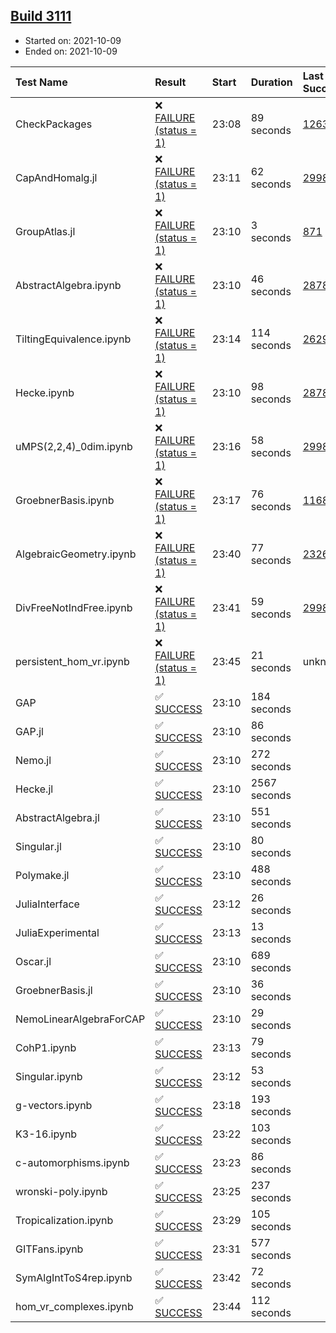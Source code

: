 ## [Build 3111](https://oscarci.mathematik.uni-kl.de/job/oscar-stable/3111/)

* Started on: 2021-10-09
* Ended on: 2021-10-09

| Test Name    | Result | Start | Duration | Last Success | First Failure |
|:-------------|:-------|:------|:---------|:-------------|:--------------|
| CheckPackages | ❌ [FAILURE (status = 1)](https://oscarci.mathematik.uni-kl.de/job/oscar-stable/3111/artifact/logs/build-3111/CheckPackages.log) | 23:08 | 89 seconds | [1263](https://oscarci.mathematik.uni-kl.de/job/oscar-stable/1263/) | [1264](https://oscarci.mathematik.uni-kl.de/job/oscar-stable/1264/) |
| CapAndHomalg.jl | ❌ [FAILURE (status = 1)](https://oscarci.mathematik.uni-kl.de/job/oscar-stable/3111/artifact/logs/build-3111/CapAndHomalg.jl.log) | 23:11 | 62 seconds | [2998](https://oscarci.mathematik.uni-kl.de/job/oscar-stable/2998/) | [2999](https://oscarci.mathematik.uni-kl.de/job/oscar-stable/2999/) |
| GroupAtlas.jl | ❌ [FAILURE (status = 1)](https://oscarci.mathematik.uni-kl.de/job/oscar-stable/3111/artifact/logs/build-3111/GroupAtlas.jl.log) | 23:10 | 3 seconds | [871](https://oscarci.mathematik.uni-kl.de/job/oscar-stable/871/) | [872](https://oscarci.mathematik.uni-kl.de/job/oscar-stable/872/) |
| AbstractAlgebra.ipynb | ❌ [FAILURE (status = 1)](https://oscarci.mathematik.uni-kl.de/job/oscar-stable/3111/artifact/logs/build-3111/AbstractAlgebra.ipynb.log) | 23:10 | 46 seconds | [2878](https://oscarci.mathematik.uni-kl.de/job/oscar-stable/2878/) | [2879](https://oscarci.mathematik.uni-kl.de/job/oscar-stable/2879/) |
| TiltingEquivalence.ipynb | ❌ [FAILURE (status = 1)](https://oscarci.mathematik.uni-kl.de/job/oscar-stable/3111/artifact/logs/build-3111/TiltingEquivalence.ipynb.log) | 23:14 | 114 seconds | [2629](https://oscarci.mathematik.uni-kl.de/job/oscar-stable/2629/) | [2630](https://oscarci.mathematik.uni-kl.de/job/oscar-stable/2630/) |
| Hecke.ipynb | ❌ [FAILURE (status = 1)](https://oscarci.mathematik.uni-kl.de/job/oscar-stable/3111/artifact/logs/build-3111/Hecke.ipynb.log) | 23:10 | 98 seconds | [2878](https://oscarci.mathematik.uni-kl.de/job/oscar-stable/2878/) | [2879](https://oscarci.mathematik.uni-kl.de/job/oscar-stable/2879/) |
| uMPS(2,2,4)_0dim.ipynb | ❌ [FAILURE (status = 1)](https://oscarci.mathematik.uni-kl.de/job/oscar-stable/3111/artifact/logs/build-3111/uMPS-2-2-4-_0dim.ipynb.log) | 23:16 | 58 seconds | [2998](https://oscarci.mathematik.uni-kl.de/job/oscar-stable/2998/) | [2999](https://oscarci.mathematik.uni-kl.de/job/oscar-stable/2999/) |
| GroebnerBasis.ipynb | ❌ [FAILURE (status = 1)](https://oscarci.mathematik.uni-kl.de/job/oscar-stable/3111/artifact/logs/build-3111/GroebnerBasis.ipynb.log) | 23:17 | 76 seconds | [1168](https://oscarci.mathematik.uni-kl.de/job/oscar-stable/1168/) | [1169](https://oscarci.mathematik.uni-kl.de/job/oscar-stable/1169/) |
| AlgebraicGeometry.ipynb | ❌ [FAILURE (status = 1)](https://oscarci.mathematik.uni-kl.de/job/oscar-stable/3111/artifact/logs/build-3111/AlgebraicGeometry.ipynb.log) | 23:40 | 77 seconds | [2326](https://oscarci.mathematik.uni-kl.de/job/oscar-stable/2326/) | [2327](https://oscarci.mathematik.uni-kl.de/job/oscar-stable/2327/) |
| DivFreeNotIndFree.ipynb | ❌ [FAILURE (status = 1)](https://oscarci.mathematik.uni-kl.de/job/oscar-stable/3111/artifact/logs/build-3111/DivFreeNotIndFree.ipynb.log) | 23:41 | 59 seconds | [2998](https://oscarci.mathematik.uni-kl.de/job/oscar-stable/2998/) | [2999](https://oscarci.mathematik.uni-kl.de/job/oscar-stable/2999/) |
| persistent_hom_vr.ipynb | ❌ [FAILURE (status = 1)](https://oscarci.mathematik.uni-kl.de/job/oscar-stable/3111/artifact/logs/build-3111/persistent_hom_vr.ipynb.log) | 23:45 | 21 seconds | unknown | unknown |
| GAP | ✅ [SUCCESS](https://oscarci.mathematik.uni-kl.de/job/oscar-stable/3111/artifact/logs/build-3111/GAP.log) | 23:10 | 184 seconds |  |  |
| GAP.jl | ✅ [SUCCESS](https://oscarci.mathematik.uni-kl.de/job/oscar-stable/3111/artifact/logs/build-3111/GAP.jl.log) | 23:10 | 86 seconds |  |  |
| Nemo.jl | ✅ [SUCCESS](https://oscarci.mathematik.uni-kl.de/job/oscar-stable/3111/artifact/logs/build-3111/Nemo.jl.log) | 23:10 | 272 seconds |  |  |
| Hecke.jl | ✅ [SUCCESS](https://oscarci.mathematik.uni-kl.de/job/oscar-stable/3111/artifact/logs/build-3111/Hecke.jl.log) | 23:10 | 2567 seconds |  |  |
| AbstractAlgebra.jl | ✅ [SUCCESS](https://oscarci.mathematik.uni-kl.de/job/oscar-stable/3111/artifact/logs/build-3111/AbstractAlgebra.jl.log) | 23:10 | 551 seconds |  |  |
| Singular.jl | ✅ [SUCCESS](https://oscarci.mathematik.uni-kl.de/job/oscar-stable/3111/artifact/logs/build-3111/Singular.jl.log) | 23:10 | 80 seconds |  |  |
| Polymake.jl | ✅ [SUCCESS](https://oscarci.mathematik.uni-kl.de/job/oscar-stable/3111/artifact/logs/build-3111/Polymake.jl.log) | 23:10 | 488 seconds |  |  |
| JuliaInterface | ✅ [SUCCESS](https://oscarci.mathematik.uni-kl.de/job/oscar-stable/3111/artifact/logs/build-3111/JuliaInterface.log) | 23:12 | 26 seconds |  |  |
| JuliaExperimental | ✅ [SUCCESS](https://oscarci.mathematik.uni-kl.de/job/oscar-stable/3111/artifact/logs/build-3111/JuliaExperimental.log) | 23:13 | 13 seconds |  |  |
| Oscar.jl | ✅ [SUCCESS](https://oscarci.mathematik.uni-kl.de/job/oscar-stable/3111/artifact/logs/build-3111/Oscar.jl.log) | 23:10 | 689 seconds |  |  |
| GroebnerBasis.jl | ✅ [SUCCESS](https://oscarci.mathematik.uni-kl.de/job/oscar-stable/3111/artifact/logs/build-3111/GroebnerBasis.jl.log) | 23:10 | 36 seconds |  |  |
| NemoLinearAlgebraForCAP | ✅ [SUCCESS](https://oscarci.mathematik.uni-kl.de/job/oscar-stable/3111/artifact/logs/build-3111/NemoLinearAlgebraForCAP.log) | 23:10 | 29 seconds |  |  |
| CohP1.ipynb | ✅ [SUCCESS](https://oscarci.mathematik.uni-kl.de/job/oscar-stable/3111/artifact/logs/build-3111/CohP1.ipynb.log) | 23:13 | 79 seconds |  |  |
| Singular.ipynb | ✅ [SUCCESS](https://oscarci.mathematik.uni-kl.de/job/oscar-stable/3111/artifact/logs/build-3111/Singular.ipynb.log) | 23:12 | 53 seconds |  |  |
| g-vectors.ipynb | ✅ [SUCCESS](https://oscarci.mathematik.uni-kl.de/job/oscar-stable/3111/artifact/logs/build-3111/g-vectors.ipynb.log) | 23:18 | 193 seconds |  |  |
| K3-16.ipynb | ✅ [SUCCESS](https://oscarci.mathematik.uni-kl.de/job/oscar-stable/3111/artifact/logs/build-3111/K3-16.ipynb.log) | 23:22 | 103 seconds |  |  |
| c-automorphisms.ipynb | ✅ [SUCCESS](https://oscarci.mathematik.uni-kl.de/job/oscar-stable/3111/artifact/logs/build-3111/c-automorphisms.ipynb.log) | 23:23 | 86 seconds |  |  |
| wronski-poly.ipynb | ✅ [SUCCESS](https://oscarci.mathematik.uni-kl.de/job/oscar-stable/3111/artifact/logs/build-3111/wronski-poly.ipynb.log) | 23:25 | 237 seconds |  |  |
| Tropicalization.ipynb | ✅ [SUCCESS](https://oscarci.mathematik.uni-kl.de/job/oscar-stable/3111/artifact/logs/build-3111/Tropicalization.ipynb.log) | 23:29 | 105 seconds |  |  |
| GITFans.ipynb | ✅ [SUCCESS](https://oscarci.mathematik.uni-kl.de/job/oscar-stable/3111/artifact/logs/build-3111/GITFans.ipynb.log) | 23:31 | 577 seconds |  |  |
| SymAlgIntToS4rep.ipynb | ✅ [SUCCESS](https://oscarci.mathematik.uni-kl.de/job/oscar-stable/3111/artifact/logs/build-3111/SymAlgIntToS4rep.ipynb.log) | 23:42 | 72 seconds |  |  |
| hom_vr_complexes.ipynb | ✅ [SUCCESS](https://oscarci.mathematik.uni-kl.de/job/oscar-stable/3111/artifact/logs/build-3111/hom_vr_complexes.ipynb.log) | 23:44 | 112 seconds |  |  |
